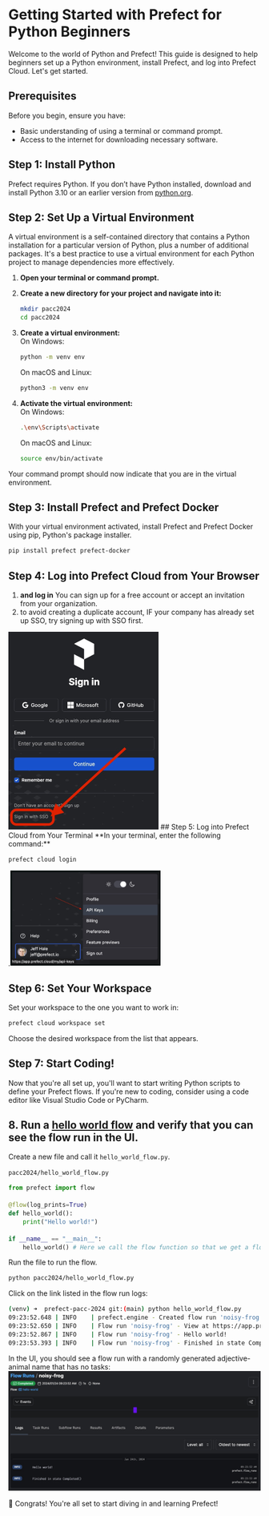 # Getting Started with Prefect for Python Beginners

Welcome to the world of Python and Prefect! This guide is designed to help beginners set up a Python environment, install Prefect, and log into Prefect Cloud. Let's get started.
## Prerequisites

Before you begin, ensure you have:
- Basic understanding of using a terminal or command prompt.
- Access to the internet for downloading necessary software.
## Step 1: Install Python

Prefect requires Python. If you don’t have Python installed, download and install Python 3.10 or an earlier version from [python.org]().
## Step 2: Set Up a Virtual Environment

A virtual environment is a self-contained directory that contains a Python installation for a particular version of Python, plus a number of additional packages. It's a best practice to use a virtual environment for each Python project to manage dependencies more effectively. 
1. **Open your terminal or command prompt.** 
2. **Create a new directory for your project and navigate into it:** 

    ```bash
    mkdir pacc2024
    cd pacc2024
    ``` 
3. **Create a virtual environment:**  
    On Windows:

    ```bash
    python -m venv env
    ``` 
    On macOS and Linux:

    ```bash
    python3 -m venv env
    ``` 
4. **Activate the virtual environment:**  
    On Windows:

    ```bash
    .\env\Scripts\activate
    ``` 
    On macOS and Linux:

    ```bash
    source env/bin/activate
    ```

Your command prompt should now indicate that you are in the virtual environment.
## Step 3: Install Prefect and Prefect Docker

With your virtual environment activated, install Prefect and Prefect Docker using pip, Python's package installer.

```bash
pip install prefect prefect-docker
```


## Step 4: Log into Prefect Cloud from Your Browser 

1. **and log in**  You can sign up for a free account or accept an invitation from your organization. 
2. to avoid creating a duplicate account, IF your company has already set up SSO, try signing up with SSO first. 
<img src="images/sso_login_button.png" width="300"/>
## Step 5: Log into Prefect Cloud from Your Terminal 
**In your terminal, enter the following command:** 

```bash
prefect cloud login
``` 

*.*<img src="images/get_api_key.png" width="300"/>
## Step 6: Set Your Workspace

Set your workspace to the one you want to work in:

```bash
prefect cloud workspace set
```



Choose the desired workspace from the list that appears.
## Step 7: Start Coding!

Now that you're all set up, you'll want to start writing Python scripts to define your Prefect flows. If you're new to coding, consider using a code editor like Visual Studio Code or PyCharm.

## 8. Run a [hello world flow](hello_world_flow.py) and verify that you can see the flow run in the UI.

Create a new file and call it `hello_world_flow.py`.

`pacc2024/hello_world_flow.py`
```python
from prefect import flow

@flow(log_prints=True)
def hello_world():
    print("Hello world!")

if __name__ == "__main__":
    hello_world() # Here we call the flow function so that we get a flow run when we run this file.
```

Run the file to run the flow.
```bash
python pacc2024/hello_world_flow.py
```

Click on the link listed in the flow run logs:
```bash
(venv) ➜  prefect-pacc-2024 git:(main) python hello_world_flow.py 
09:23:52.648 | INFO    | prefect.engine - Created flow run 'noisy-frog' for flow 'hello-world'
09:23:52.650 | INFO    | Flow run 'noisy-frog' - View at https://app.prefect.cloud/account/9b649228-0419-40e1-9e0d-44954b5c0ab6/workspace/f7fe0729-5a91-40a4-a800-4bb8c5b6a6f5/flow-runs/flow-run/ea412cbd-9878-41e6-9e36-0be279230875
09:23:52.867 | INFO    | Flow run 'noisy-frog' - Hello world!
09:23:53.393 | INFO    | Flow run 'noisy-frog' - Finished in state Completed()
```
In the UI, you should see a flow run with a randomly generated adjective-animal name that has no tasks:
![Alt text](images/hello_flow_run_page.png)

🎉 Congrats! You're all set to start diving in and learning Prefect!